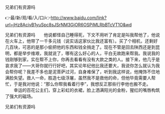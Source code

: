兄弟们有资源吗

👉最/新/观/看/入/口/👉http://www.baidu.com/link?url=jHz8AcivB1yuSpc8sJSrNM3GjOR6OSPiMLRbBTcVT1O&wd

兄弟们有资源吗　　他说都怪自己睡得死，下文不用听了肯定是叫我帮他了，他说在火车上，他带了一千多元钱（说实话这家伙比我还富有）。买了个相机，还剩好几百块，可恶的是那小偷把他的东西和钱全捎走了。现在不管是回去陕西还是到昆明，都是举步维艰，我就说了，哪有这么好心的人，平白无故跑来帮我。我说我的钱刚够到家，实在帮不上你，你再去看看有没有大款之类的人。接下来，他几乎是哀求我了——大哥你就行行好吧，其实论年纪他比我还要大，我说你怎么就认为我会帮你呢？我差不多也是泥菩萨过河，自身难保了，听到我这样说，他掩饰不住地满脸失望。救人一命，胜造七级浮屠，虽然我不是救他的命，但他毕竟需要人帮忙，于是我对他说：“那么你帮我看着行李”，我想反正那些行李他也搬不走。
　　幸运的百花公主们，穿上彩虹的衣裙，脸上洒满阳光的金粉，猩红的嘴唇构筑了强大的磁场。


兄弟们有资源吗
